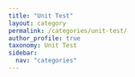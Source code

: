 ```yaml
---
title: "Unit Test"
layout: category
permalink: /categories/unit-test/
author_profile: true
taxonomy: Unit Test
sidebar:
  nav: "categories"
---
```

